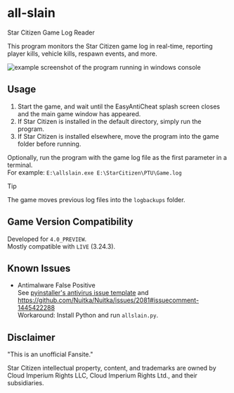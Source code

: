 # all-slain
Star Citizen Game Log Reader

This program monitors the Star Citizen game log in real-time, reporting player kills, vehicle kills, respawn events, and more.

![example screenshot of the program running in windows console](https://github.com/user-attachments/assets/0fa1d08e-776e-449c-b78b-59bf07c5a20c)

## Usage
1. Start the game, and wait until the EasyAntiCheat splash screen closes and the main game window has appeared.
2. If Star Citizen is installed in the default directory, simply run the program.
2. If Star Citizen is installed elsewhere, move the program into the game folder before running.

Optionally, run the program with the game log file as the first parameter in a terminal.  
For example: `E:\allslain.exe E:\StarCitizen\PTU\Game.log`

> [!TIP]
> The game moves previous log files into the `logbackups` folder.

## Game Version Compatibility
Developed for `4.0_PREVIEW`.  
Mostly compatible with `LIVE` (3.24.3).

## Known Issues
* Antimalware False Positive  
See [pyinstaller's antivirus issue template](https://github.com/pyinstaller/pyinstaller/blob/develop/.github/ISSUE_TEMPLATE/antivirus.md) and https://github.com/Nuitka/Nuitka/issues/2081#issuecomment-1445422288  
Workaround: Install Python and run `allslain.py`.

## Disclaimer

"This is an unofficial Fansite."

Star Citizen intellectual property, content, and trademarks are owned by Cloud Imperium Rights LLC, Cloud Imperium Rights Ltd., and their subsidiaries.
